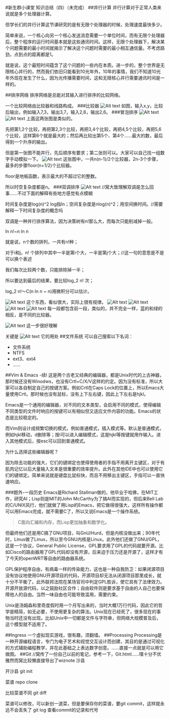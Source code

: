 #新生群小课堂 知识总结（四）（未完成）
##并行计算
并行计算对于正常人类来说就是多个处理器计算。

但学长们的并行计算这节课研究的是有无限个处理器的时候，处理速度最快多少。

简单来说，一个核心向另一个核心发送消息需要一个单位时间，而有无限个处理器后，整个程序的运行时间基本就是这些通讯时间。这样，无限个处理器下，解决某个问题需要的最小时间就揭示了解决这个问题时需要的最小相互通信量。不考虑路劲，点到点的距离都是1。

就是说，这个最短时间蕴含了这个问题的一些内在本质。进一步的，整个世界是无限核心并行的，然而我们依旧只能看到10光年外，10年的事情，我们不知道10光年外现在发生了什么，因为光传播需要时间，这和无限核心并行需要通讯时间是一样的。

##排序网络
排序网络是总能对其输入进行排序的比较网络。

一个比较网络由比较器和线路构成。
###比较器
![Alt text](./compare.png)
如图，输入x,y，比较后输出，例如输入7,3，输出3,7，输入2,6，输出2,6。
###冒泡排序
![Alt text](./maopao2.png)
![Alt text](./maopao.png)
上面这两张图是类似的。

先把第1,2个比较，再把第2,3个比较，再把3,4个比较，再把4,5个比较，再把5,6个比较，这样第6个就是最大的；然后再比较出第5个、第4个……最大的数，最后得到一个升序的输出。

但是第一张图不能并行，先后顺序有要求；第二张则可以。大家可以自己找一组数字手动模拟一下。
![Alt text](./maopao.png)
这张图中，一共n(n-1)/2个比较器，2n-3个步骤，最多的步骤floor(n+1/2)个比较器。

floor是地板函数，表示最大的不超过它的整数。

所以时空复杂度都是n。
###双调排序
![Alt text](./image6.jpeg)
//窝大致理解双调是怎么回事……不过下面的解释有些地方感觉有点模糊

时间复杂度是log(n)^2  log指ln；空间复杂度是nlog(n)^2；用空间换时间。//需要解释一下时间复杂度的概念吗

双调是一种并行排序算法，因为决策树有n!那么大，而每次只能削减掉一般。

ln n!~n ln n

就是说，n个数的排列，一共有n!种；

对于i和j，n! 个排列中其中一半是第i个大，一半是第j个大；//这一句的意思是不是可以换个表述

我们每次比较两个数，只能排除掉一半；

所以要达到最后的结果，要比较log_2 n! 次；

log_2 n!～C(n ln n ~ n)用微积分可以估计。

![Alt text](./image1.jpeg)
这个东西，看似很大，实际上很有规律。
![Alt text](./image2.jpeg)
![Alt text](./image3.jpeg)
![Alt text](./image4.jpeg)
![Alt text](./image5.jpeg)
每一段都包含前一段，类似的，并不完全一样，蓝的和绿的相反，是不同的比较器。

![Alt text](./image7.jpeg)
这一步很好理解

关键是
![Alt text](./image8.jpeg)
它的用处
##文件系统
可以自己搜索以下名词：
- 文件系统
- NTFS
- ext3、ext4
- ……

##Vim & Emacs -续I
这是两个古老又经典的编辑器，都是Unix时代的上古神器，那时候还没有Winodws，也没有Crtl+C/X/V这样的约定。因为没有标准，所以大家可以各自制定自己的按键方案。例如Crtl在Caps Lock的位置上，所以Emacs大量使用Crtl。那时候也没有鼠标，没有上下左右键，因此上下左右是hjkl。

Emacs是一个通用的编辑器，对不同的文本类型，会启用不同的模式，使得编辑不同类型的文件时响应的按键可以有相似但又适应文件内容的功能。Emacs的状态是比较稳定的。

而Vim则设计成频繁切换的模式，例如普通模式，插入模式等。默认是普通模式，例如hjkl移动，d删除等；按i可以进入编辑模式，这是hjkl等按键就用作输入。进入其他模式后，按esc可以回到普通模式。

为什么选择这些编辑器呢？

因为除去功能的强大，它们的键绑定也使得使用者的手指不用离开主键区，对于有肌肉记忆以后大量输入文本是很重要的效率提升。此外在其他IDE中也可以使用它们的键绑定。简单来说就是键盘比鼠标快，而且不用移出主键区，手指可以一直快速响应。

###题外-一段历史
Emacs是Richard Stallman做的，他毕业于哈佛，在MIT工作，研究AI；Lisp则是MIT的John McCarthy为了搞AI而实现的，但后来Bell Lab的C/UNIX风行，他们就做了用Lisp的Emacs，把它做得很强大，这样所有操作都可以用Emacs完成，就不需要C了，所以又说Emacs是一个操作系统。
> C面向汇编和内存，而Lisp更加抽象和数学化。

但最终他们还是用C搞了GNU项目，叫GnU/Hurd，但是内核没做出来；90年代时，Linus做了Linux，所以至今GNU内核是Linux。此外他们还做了GNU/GPL，这是一个协议，General Public License，GPL要求用了GPL的代码就要开源。比如Cisco的路由器用了GPL代码却没有开源，后来迫于压力还是开源了，这样才有了今天的openWRT等自由的路由器系统。

GPL保护程序自由，有病毒一样的传染能力，这也是一种自我防卫：如果闭源项目没有协议地使用GNU开源项目的代码，开源项目却无法从闭源项目那里成长，就十分不平衡了。此外联邦法院在某场官司中判定GPL胜诉，使它具有了法律效力。开源开放源代码，以之鼓励社区合作；自由软件则是要求基于自由的人自己也要保障他人的自由。当然一味自由也可能导致滥用，需要约束。

Unix是汤姆森和里奇度假时用一个月写出来的，当时大概1万行代码，因此它的哲学是精简，如无必要，不使用更复杂的算法。Unix现在已经死了，很多现在的事物当时还没有出现。比如Unix中一切都是文件与字符串，但网络大规模普及后，这个模型就不适用了。

##Ingress
一个虚拟现实游戏，很有趣，须翻墙。
##Processing
Processing是一种开源编程语言，专门为电子艺术和视觉交互设计而创建，其目的是通过可视化的方式辅助编程教学，并在此基础之上表达数字创意。……直接一点就是可以用它做图。
##Git
//窝传了一份自己以前的笔记，参考一下，Git.html……噗十分不优雅然而窝比较懒直接导出了wiznote
沙县

开沙县 git init

菜谱 repo  clone

比较菜谱不同 git diff

菜谱可以修改，可以新创一道菜，但是要保存你的菜谱，要git commit，这样就永远不会丢失了
git log 查看commit的记录和代号



